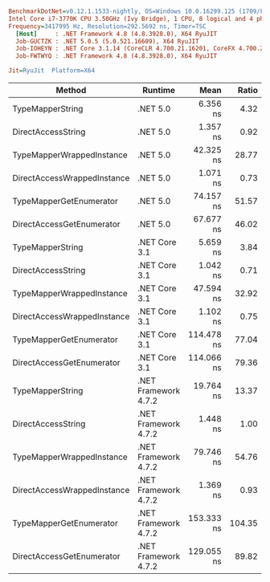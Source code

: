 ``` ini

BenchmarkDotNet=v0.12.1.1533-nightly, OS=Windows 10.0.16299.125 (1709/FallCreatorsUpdate/Redstone3)
Intel Core i7-3770K CPU 3.50GHz (Ivy Bridge), 1 CPU, 8 logical and 4 physical cores
Frequency=3417995 Hz, Resolution=292.5692 ns, Timer=TSC
  [Host]     : .NET Framework 4.8 (4.8.3928.0), X64 RyuJIT
  Job-GUCTZK : .NET 5.0.5 (5.0.521.16609), X64 RyuJIT
  Job-IOHEYN : .NET Core 3.1.14 (CoreCLR 4.700.21.16201, CoreFX 4.700.21.16208), X64 RyuJIT
  Job-FWTWYQ : .NET Framework 4.8 (4.8.3928.0), X64 RyuJIT

Jit=RyuJit  Platform=X64  

```
|                      Method |              Runtime |       Mean |  Ratio | Allocated |
|---------------------------- |--------------------- |-----------:|-------:|----------:|
|            TypeMapperString |             .NET 5.0 |   6.356 ns |   4.32 |         - |
|          DirectAccessString |             .NET 5.0 |   1.357 ns |   0.92 |         - |
|   TypeMapperWrappedInstance |             .NET 5.0 |  42.325 ns |  28.77 |      32 B |
| DirectAccessWrappedInstance |             .NET 5.0 |   1.071 ns |   0.73 |         - |
|     TypeMapperGetEnumerator |             .NET 5.0 |  74.157 ns |  51.57 |      32 B |
|   DirectAccessGetEnumerator |             .NET 5.0 |  67.677 ns |  46.02 |      32 B |
|            TypeMapperString |        .NET Core 3.1 |   5.659 ns |   3.84 |         - |
|          DirectAccessString |        .NET Core 3.1 |   1.042 ns |   0.71 |         - |
|   TypeMapperWrappedInstance |        .NET Core 3.1 |  47.594 ns |  32.92 |      32 B |
| DirectAccessWrappedInstance |        .NET Core 3.1 |   1.102 ns |   0.75 |         - |
|     TypeMapperGetEnumerator |        .NET Core 3.1 | 114.478 ns |  77.04 |      32 B |
|   DirectAccessGetEnumerator |        .NET Core 3.1 | 114.066 ns |  79.36 |      32 B |
|            TypeMapperString | .NET Framework 4.7.2 |  19.764 ns |  13.37 |         - |
|          DirectAccessString | .NET Framework 4.7.2 |   1.448 ns |   1.00 |         - |
|   TypeMapperWrappedInstance | .NET Framework 4.7.2 |  79.746 ns |  54.76 |      32 B |
| DirectAccessWrappedInstance | .NET Framework 4.7.2 |   1.369 ns |   0.93 |         - |
|     TypeMapperGetEnumerator | .NET Framework 4.7.2 | 153.333 ns | 104.35 |      56 B |
|   DirectAccessGetEnumerator | .NET Framework 4.7.2 | 129.055 ns |  89.82 |      56 B |
